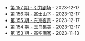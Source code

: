 * [第 157 期 - 引力剧场](https://weekly.tw93.fun/posts/157-引力剧场) - 2023-12-17
* [第 156 期 - 富士山下](https://weekly.tw93.fun/posts/156-富士山下) - 2023-12-17
* [第 155 期 - 东京夜景](https://weekly.tw93.fun/posts/155-东京夜景) - 2023-12-17
* [第 154 期 - 玉鸟集美](https://weekly.tw93.fun/posts/154-玉鸟集美) - 2023-12-17
* [第 153 期 - 高空画家](https://weekly.tw93.fun/posts/153-高空画家) - 2023-11-13
